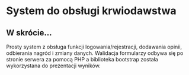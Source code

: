 # System do obsługi krwiodawstwa


## W skrócie...

Prosty system z obsługa funkcji logowania/rejestracji, dodawania opinii, odbierania nagród i zmiany danych. 
Walidacja formularzy odbywa się po stronie serwera za pomocą PHP a biblioteka bootstrap została wykorzystana do prezentacji wyników.
